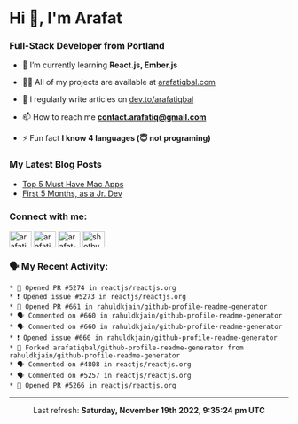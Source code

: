 <h1 align="left">Hi 👋, I'm Arafat</h1>
<h3 align="left">Full-Stack Developer from Portland</h3>

- 🌱 I’m currently learning **React.js, Ember.js**

- 👨‍💻 All of my projects are available at [arafatiqbal.com](https://arafatiqbal.com/)

- 📝 I regularly write articles on [dev.to/arafatiqbal](https://dev.to/arafatiqbal)

- 📫 How to reach me **contact.arafatiq@gmail.com**

- ⚡ Fun fact **I know 4 languages (😇 not programing)**

### My Latest Blog Posts
<!-- BLOG-POST-LIST:START -->
- [Top 5 Must Have Mac Apps](https://dev.to/arafatiqbal/top-5-must-have-mac-apps-16n3)
- [First 5 Months, as a Jr. Dev](https://dev.to/arafatiqbal/first-5-months-as-a-jr-dev-2abl)
<!-- BLOG-POST-LIST:END -->

<h3 align="left">Connect with me:</h3>
<p align="left">
<a href="https://dev.to/arafatiqbal" target="blank"><img align="center" src="https://d2fltix0v2e0sb.cloudfront.net/dev-badge.svg" alt="arafatiqbal" height="30" width="40" /></a>
<a href="https://twitter.com/arafati98" target="blank"><img align="center" src="https://raw.githubusercontent.com/rahuldkjain/github-profile-readme-generator/master/src/images/icons/Social/twitter.svg" alt="arafati98" height="30" width="40" /></a>
<a href="https://linkedin.com/in/arafat-iqbal" target="blank"><img align="center" src="https://raw.githubusercontent.com/rahuldkjain/github-profile-readme-generator/master/src/images/icons/Social/linked-in-alt.svg" alt="arafat-iqbal" height="30" width="40" /></a>
<a href="https://instagram.com/shotbyarafat" target="blank"><img align="center" src="https://raw.githubusercontent.com/rahuldkjain/github-profile-readme-generator/master/src/images/icons/Social/instagram.svg" alt="shotbyarafat" height="30" width="40" /></a>
</p>

### 🗣 My Recent Activity:
```
* 💪 Opened PR #5274 in reactjs/reactjs.org
* ❗️ Opened issue #5273 in reactjs/reactjs.org
* 💪 Opened PR #661 in rahuldkjain/github-profile-readme-generator
* 🗣 Commented on #660 in rahuldkjain/github-profile-readme-generator
* 🗣 Commented on #660 in rahuldkjain/github-profile-readme-generator
* ❗️ Opened issue #660 in rahuldkjain/github-profile-readme-generator
* 🍴 Forked arafatiqbal/github-profile-readme-generator from rahuldkjain/github-profile-readme-generator
* 🗣 Commented on #4808 in reactjs/reactjs.org
* 🗣 Commented on #5257 in reactjs/reactjs.org
* 💪 Opened PR #5266 in reactjs/reactjs.org
```

------------
<p align="center">Last refresh: <b>Saturday, November 19th 2022, 9:35:24 pm UTC</b></p>
